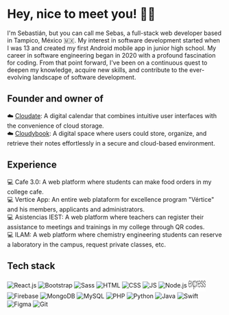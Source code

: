 # Hey, nice to meet you! 👋🏽

I'm Sebastián, but you can call me Sebas, a full-stack web developer based in Tampico, México 🇲🇽. My interest in software development started when I was 13 and created my first Android mobile app in junior high school. My career in software engineering began in 2020 with a profound fascination for coding. From that point forward, I've been on a continuous quest to deepen my knowledge, acquire new skills, and contribute to the ever-evolving landscape of software development.

## Founder and owner of

<!-- 🌴 [Tamfy.mx](https://tamfy.mx): A social network where businesses in Tampico, Madero, and Altamira showcase their products and services, reach a wider audience, and thrive in a digital age. <br> -->
☁️ [Cloudate](https://cloudate.netlify.app/): A digital calendar that combines intuitive user interfaces with the convenience of cloud storage. <br>
☁️ [Cloudybook](https://cloudybook.netlify.app/): A digital space where users could store, organize, and retrieve their notes effortlessly in a secure and cloud-based environment. <br>

## Experience

💻 Cafe 3.0: A web platform where students can make food orders in my college cafe. <br>
💻 Vertice App: An entire web plataform for excellence program "Vértice" and his members, applicants and administrators. <br>
💻 Asistencias IEST: A web platform where teachers can register their assistance to meetings and trainings in my college through QR codes. <br>
💻 ILAM: A web platform where chemistry engineering students can reserve a laboratory in the campus, request private classes, etc. <br>

## Tech stack

<img align="center" src="https://raw.githubusercontent.com/rahuldkjain/github-profile-readme-generator/master/src/images/icons/FrontendDevelopment/reactjs.svg" alt="React.js" height="30" width="40" />
<img align="center" src="https://raw.githubusercontent.com/rahuldkjain/github-profile-readme-generator/master/src/images/icons/FrontendDevelopment/bootstrap.svg" alt="Bootstrap" height="30" width="40" />
<img align="center" src="https://raw.githubusercontent.com/rahuldkjain/github-profile-readme-generator/master/src/images/icons/FrontendDevelopment/sass.svg" alt="Sass" height="30" width="40" />
<img align="center" src="https://raw.githubusercontent.com/rahuldkjain/github-profile-readme-generator/master/src/images/icons/FrontendDevelopment/html.svg" alt="HTML" height="30" width="40" />
<img align="center" src="https://raw.githubusercontent.com/rahuldkjain/github-profile-readme-generator/master/src/images/icons/FrontendDevelopment/css.svg" alt="CSS" height="30" width="40" />
<img align="center" src="https://raw.githubusercontent.com/rahuldkjain/github-profile-readme-generator/master/src/images/icons/ProgrammingLanguages/javascript.svg" alt="JS" height="30" width="40" />
<img align="center" src="https://raw.githubusercontent.com/rahuldkjain/github-profile-readme-generator/master/src/images/icons/BackendDevelopment/nodejs.svg" alt="Node.js" height="30" width="40" />
<img align="center" src="https://raw.githubusercontent.com/rahuldkjain/github-profile-readme-generator/master/src/images/icons/BackendDevelopment/express.svg" alt="Express.js" height="30" width="40" />
<img align="center" src="https://raw.githubusercontent.com/rahuldkjain/github-profile-readme-generator/master/src/images/icons/BaaS/firebase.svg" alt="Firebase" height="30" width="40" />
<img align="center" src="https://raw.githubusercontent.com/rahuldkjain/github-profile-readme-generator/master/src/images/icons/Database/mongodb.svg" alt="MongoDB" height="30" width="40" />
<img align="center" src="https://raw.githubusercontent.com/rahuldkjain/github-profile-readme-generator/master/src/images/icons/Database/mysql.svg" alt="MySQL" height="30" width="40" />
<img align="center" src="https://raw.githubusercontent.com/rahuldkjain/github-profile-readme-generator/master/src/images/icons/ProgrammingLanguages/php.svg" alt="PHP" height="30" width="40" />
<img align="center" src="https://raw.githubusercontent.com/rahuldkjain/github-profile-readme-generator/master/src/images/icons/ProgrammingLanguages/python.svg" alt="Python" height="30" width="40" />
<img align="center" src="https://raw.githubusercontent.com/rahuldkjain/github-profile-readme-generator/master/src/images/icons/ProgrammingLanguages/java.svg" alt="Java" height="30" width="40" />
<img align="center" src="https://raw.githubusercontent.com/rahuldkjain/github-profile-readme-generator/master/src/images/icons/ProgrammingLanguages/swift.svg" alt="Swift" height="30" width="40" />
<img align="center" src="https://raw.githubusercontent.com/rahuldkjain/github-profile-readme-generator/master/src/images/icons/Software/figma.svg" alt="Figma" height="30" width="40" />
<img align="center" src="https://raw.githubusercontent.com/rahuldkjain/github-profile-readme-generator/master/src/images/icons/Other/git.svg" alt="Git" height="30" width="40" />